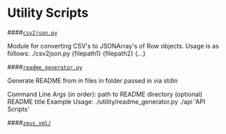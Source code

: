 Utility Scripts
===

####[`csv2json.py`](./csv2json.py)

Module for converting CSV's to JSONArray's of Row objects.
Usage is as follows:
./csv2json.py {filepath1} {filepath2} {...}


####[`readme_generator.py`](./readme_generator.py)

Generate README from in files in folder passed in via stdin

Command Line Args (in order):
    path to README directory
    (optional) README title
Example Usage:
./utility/readme_generator.py ./api 'API Scripts'


####[`zeus_xml/`](./zeus_xml)
